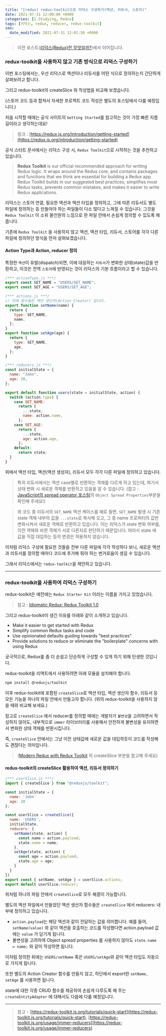 ```yaml
---
title: "[redux] redux-toolkit으로 리덕스 구성하기(액션, 리듀서, 스토어)"
date: 2021-07-31 12:00:00 +0900
categories: [1.Studying, Redux]
tags: [리덕스, redux, reducer, redux-toolkit]
seo:
  date_modified: 2021-07-31 12:01:50 +0900
---
```


> 이전 포스트([리덕스(Redux)란 무엇일까?](https://chanhuiseok.github.io/posts/redux-1))에서 이어집니다.

### **redux-toolkit을 사용하지 않고 기존 방식으로 리덕스 구성하기**

이번 포스팅에서는, 우선 리덕스로 액션이나 리듀서를 어떤 식으로 정의하는지 간단하게 살펴보려고 합니다.

그리고 redux-toolkit의 createSlice 와 작성법을 비교해 보겠습니다.

(스토어 코드 등과 합쳐서 자세한 프로젝트 코드 작성은 별도의 포스팅에서 다룰 예정입니다.)

처음 시작할 때에는 공식 사이트의 `Getting Started`를 참고하는 것이 가장 빠른 지름길이라고 생각하는데요!

> 링크 : [https://redux.js.org/introduction/getting-started](https://redux.js.org/introduction/getting-started)

공식 스타트 문서에서는 리덕스 구성 시, `Redux Toolkit`으로 시작하는 것을 추천하고 있습니다.

> **Redux Toolkit** is our official recommended approach for writing Redux logic. It wraps around the Redux core, and contains packages and functions that we think are essential for building a Redux app. Redux Toolkit builds in our suggested best practices, simplifies most Redux tasks, prevents common mistakes, and makes it easier to write Redux applications.

리덕스는 스토어 연결, 필요한 액션과 액션 타입을 정의하고, 그에 따른 리듀서도 별도 파일에 정의하는 등 만들어야 하는 파일들이 다소 많다고 느껴질 수 있습니다. 그것을 `Redux Toolkit` 이 소위 올인원의 느낌으로 한 파일 안에서 손쉽게 정의할 수 있도록 해 줍니다.

기존에 `Redux Toolkit` 을 사용하지 않고 액션, 액션 타입, 리듀서, 스토어를 각각 다른 파일에 정의하던 방식을 먼저 살펴보겠습니다.

#### **Action Type과 Action, reducer 정의**

특정한 `액션`이 유발(dispatch)되면, 이에 대응하는 `리듀서`가 변화한 상태(state)값을 반환하고, 이것은 전역 `스토어`에 반영되는 것이 리덕스의 기본 흐름이라고 할 수 있습니다.

```js
/*** actionType.js ***/
export const SET_NAME = "USERS/SET_NAME";
export const SET_AGE = "USERS/SET_AGE";

/*** actions.js ***/
// 아래 함수들은 액션 생산자(Action Creator) 입니다.
export function setName(name) {
  return {
    type: SET_NAME,
    name,
  };
}
export function setAge(age) {
  return {
    type: SET_NAME,
    age,
  };
}

/*** reducers.js ***/
const initialState = {
  name: "John",
  age: 20,
};

export default function users(state = initialState, action) {
  switch (action.type) {
    case SET_NAME:
      return {
        ...state,
        name: action.name,
      };
    case SET_AGE:
      return {
        ...state,
        age: action.age,
      };
    default:
      return state;
  }
}
```

위에서 액션 타입, 액션(액션 생성자), 리듀서 모두 각각 다른 파일에 정의하고 있습니다.

> 특히 리듀서에서는 액션 case별로 반환하는 객체를 다르게 하고 있는데, 여기서 상태 변화 시 새로운 객체를 반환하고 있음을 알 수 있습니다. (참고 : [JavaScript의 spread operator 포스팅](https://chanhuiseok.github.io/posts/js-8)의 `Object Spread Properties`부분을 확인해 주세요!)

> 위 코드 중 리듀서의 `SET_NAME` 액션 케이스를 예로 들면, `SET_NAME` 발생 시 기존 state 객체 내부의 값을 `...state`로 복사해 오고, 그 중 name 프로퍼티의 값만 변화시켜서 새로운 객체로 반환하고 있습니다. 이는 리덕스가 state 변화 여부를, 이전 객체와 바뀐 객체가 서로 다른지로 판단하기 때문입니다. 따라서 state 에 값을 직접 대입하는 등의 변경은 허용하지 않습니다.

이처럼 리덕스 구성에 필요한 것들을 전부 다른 파일에 각각 작성하다 보니, 새로운 액션과 리듀서를 정의할 때마다 코드에 추가해 줘야 하는 번거로움이 생길 수 있습니다.

그래서 리덕스에서는 `redux-toolkit`을 제안하고 있습니다.

---

### **redux-toolkit을 사용하여 리덕스 구성하기**

redux-toolkit은 예전에는 `Redux Starter Kit` 이라는 이름을 가지고 있었습니다.

> 참고 : [Idiomatic Redux: Redux Toolkit 1.0](https://blog.isquaredsoftware.com/2019/10/redux-starter-kit-1.0/)

그리고 redux-toolkit이 생긴 이유를 아래와 같이 소개하고 있습니다.

- Make it easier to get started with Redux
- Simplify common Redux tasks and code
- Use opinionated defaults guiding towards "best practices"
- Provide solutions to reduce or eliminate the "boilerplate" concerns with using Redux

궁극적으로, Redux를 좀 더 손쉽고 단순하게 구성할 수 있게 하기 위해 탄생한 것입니다.

redux-toolkit을 리액트에서 사용하려면 아래 모듈을 설치해야 합니다.

```bash
npm install @reduxjs/toolkit
```

이후 redux-toolkit에 포함된 `createSlice`로 액션 타입, 액션 생산자 함수, 리듀서 등 모든 기능을 하나의 파일 안에서 만들고자 합니다. (위의 redux-toolkit을 사용하지 않을 때와 비교해 보세요.)

참고로 `createSlice` 에서 reducer를 정의할 때에는 개발자가 `불변성`을 고려하면서 작성하지 않아도, 내부적으로 `immer` 라이브러리를 사용해서 안전하게 불변성을 유지하면서 변화한 상태 객체를 반환시킵니다.

즉, `createSlice` 안에서는 그냥 이전 상태값에 새로운 값을 대입하듯이 코드를 작성해도 괜찮다는 의미입니다.

> ([Modern Redux with Redux Toolkit](https://redux.js.org/tutorials/fundamentals/part-8-modern-redux#using-createslice) 의 createSlice 부분을 참고해 주세요)

#### **redux-toolkit의 createSlice 활용하여 액션, 리듀서 정의하기**

```js
/*** userSlice.js ***/
import { createSlice } from "@reduxjs/toolkit";

const initialState = {
  name: 'John'
  age: 20
};

const userSlice = createSlice({
  name: 'USERS',
  initialState,
  reducers: {
    setName(state, action) {
      const name = action.payload;
      state.name = name;
    },
    setAge(state, action) {
      const age = action.payload;
      state.age = age;
    }
  }
})
export const { setName, setAge } = userSlice.actions;
export default userSlice.reducer;
```

위처럼 하나의 파일 안에서 `createSlice`로 모두 해결이 가능합니다.

별도의 액션 파일에서 만들었던 액션 생산자 함수들은 `createSlice` 에서 reducers: 내부에 정의하고 있습니다.

- `action.payload`는 해당 액션과 같이 전달하는 값을 의미합니다. 예를 들어, `setName(value)` 와 같이 액션을 호출하는 코드를 작성했다면 action.payload 값에는 `value` 가 담기게 됩니다.
- 불변성을 고려하여 Object spread properties 를 사용하지 않아도 `state.name = name;` 와 같이 작성하면 됩니다.

이처럼 정의한 뒤에는 `USERS/setName` 혹은 `USERS/setAge`와 같이 액션 타입도 자동으로 가지게 됩니다.

또한 별도의 Action Creator 함수를 만들지 않고, 하단에서 export한 `setName, setAge` 를 사용하면 됩니다.

state에 대한 각종 CRUD 함수를 제공하여 손쉽게 다루도록 해 주는 `createEntityAdapter` 에 대해서도 다음에 다룰 예정입니다.

---

> 참고 - [https://redux-toolkit.js.org/tutorials/quick-start](https://redux-toolkit.js.org/tutorials/quick-start), [https://redux-toolkit.js.org/usage/immer-reducers](https://redux-toolkit.js.org/usage/immer-reducers)
